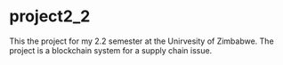 # project2_2
This the project for my 2.2 semester at the Unirvesity of Zimbabwe. The project is a blockchain system for a supply chain issue.
